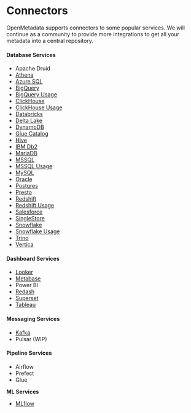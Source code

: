 # Connectors

OpenMetadata supports connectors to some popular services. We will continue as a community to provide more integrations to get all your metadata into a central repository.

#### Database Services

* Apache Druid
* [Athena](athena/)
* [Azure SQL](../../../integrations/connectors/azure-sql/)
* [BigQuery](bigquery/)
* [BigQuery Usage](bigquery/)
* [ClickHouse](../../../integrations/connectors/clickhouse/)
* [ClickHouse Usage](../../../integrations/connectors/clickhouse/)
* [Databricks](../../../integrations/connectors/databricks/)
* [Delta Lake](../../../integrations/connectors/delta-lake/)
* [DynamoDB](../../../integrations/connectors/dynamodb/)
* [Glue Catalog](glue-catalog/)
* [Hive](hive/)
* [IBM Db2](ibm-db2.md)
* [MariaDB](mariadb.md)
* [MSSQL](../../../integrations/connectors/mssql/)
* [MSSQL Usage](../../../integrations/connectors/mssql/)
* [MySQL](../../../integrations/connectors/mysql/)
* [Oracle](../../../integrations/connectors/oracle/)
* [Postgres](../../../integrations/connectors/postgres/)
* [Presto](../../../integrations/connectors/mysql-2-1/)
* [Redshift](redshift/)
* [Redshift Usage](redshift/)
* [Salesforce](../../../integrations/connectors/salesforce/)
* [SingleStore](../../../integrations/connectors/singlestore/)
* [Snowflake](snowflake/)
* [Snowflake Usage](snowflake/)
* [Trino](trino/)
* [Vertica](../../../integrations/connectors/vertica/)

#### Dashboard Services

* [Looker](../../../integrations/connectors/looker/)
* [Metabase](../../../integrations/connectors/metabase/)
* Power BI
* [Redash](../../../integrations/connectors/mysql-1-2/)
* [Superset](../../../integrations/connectors/superset/)
* [Tableau](tableau.md)

#### Messaging Services

* [Kafka](kafka.md)
* Pulsar (WIP)

#### Pipeline Services

* Airflow
* Prefect
* Glue

**ML Services**

* [MLflow](mlflow/)
